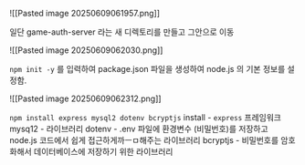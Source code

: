 ![[Pasted image 20250609061957.png]]

일단 game-auth-server 라는 새 디렉토리를 만들고 그안으로 이동

![[Pasted image 20250609062030.png]]

`npm init -y` 를 입력하여 package.json 파일을 생성하여 node.js 의 기본 정보를 설정함.

![[Pasted image 20250609062312.png]]

`npm install express mysql2 dotenv bcryptjs`
install - `express` 프레임워크
mysq12 - 라이브러리
dotenv - .env 파일에 환경변수 (비밀번호)를 저장하고 node.js 코드에서 쉽게 접근하게까ㅡㅁ해주는 라이브러리
bcryptjs - 비밀번호를 암호화해서 데이터베이스에 저장하기 위한 라이브러리


